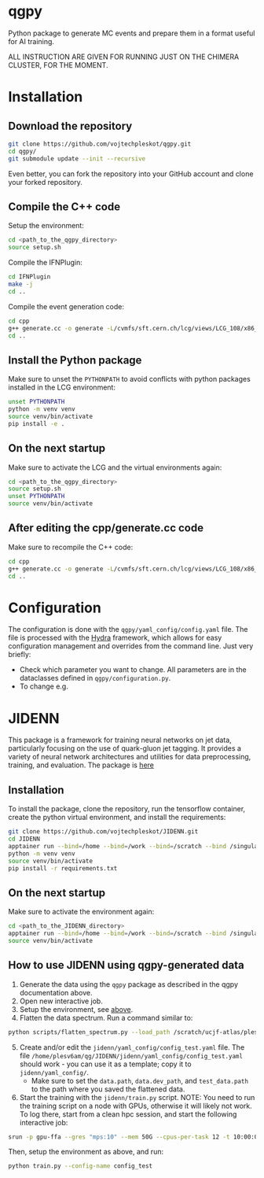 # qgpy
Python package to generate MC events and prepare them in a format useful for AI training.

ALL INSTRUCTION ARE GIVEN FOR RUNNING JUST ON THE CHIMERA CLUSTER, FOR THE MOMENT.

# Installation

## Download the repository
```bash
git clone https://github.com/vojtechpleskot/qgpy.git
cd qgpy/
git submodule update --init --recursive
```
Even better, you can fork the repository into your GitHub account and clone your forked repository.

## Compile the C++ code

Setup the environment:
```bash
cd <path_to_the_qgpy_directory>
source setup.sh
```

Compile the IFNPlugin:
```bash
cd IFNPlugin
make -j
cd ..
```

Compile the event generation code:
```bash
cd cpp
g++ generate.cc -o generate -L/cvmfs/sft.cern.ch/lcg/views/LCG_108/x86_64-el9-gcc15-opt/lib -lpythia8 -lfastjet -L/cvmfs/sft.cern.ch/lcg/views/LCG_108/x86_64-el9-gcc15-opt/lib64/ -lHepMC3 -L../IFNPlugin/ -lIFNPlugin -I../cxxopts/include/
cd ..
```

## Install the Python package
Make sure to unset the `PYTHONPATH` to avoid conflicts with python packages installed in the LCG environment:
```bash
unset PYTHONPATH
python -m venv venv
source venv/bin/activate
pip install -e .
```

## On the next startup
Make sure to activate the LCG and the virtual environments again:
```bash
cd <path_to_the_qgpy_directory>
source setup.sh
unset PYTHONPATH
source venv/bin/activate
```

## After editing the cpp/generate.cc code
Make sure to recompile the C++ code:
```bash
cd cpp
g++ generate.cc -o generate -L/cvmfs/sft.cern.ch/lcg/views/LCG_108/x86_64-el9-gcc15-opt/lib -lpythia8 -lfastjet -L/cvmfs/sft.cern.ch/lcg/views/LCG_108/x86_64-el9-gcc15-opt/lib64/ -lHepMC3 -L../IFNPlugin/ -lIFNPlugin -I../cxxopts/include/
cd ..
```

# Configuration
The configuration is done with the `qgpy/yaml_config/config.yaml` file.
The file is processed with the [Hydra](https://hydra.cc/docs/intro/) framework, which allows for easy configuration management and overrides from the command line.
Just very briefly:
- Check which parameter you want to change. All parameters are in the dataclasses defined in `qgpy/configuration.py`.
- To change e.g. 

# JIDENN
This package is a framework for training neural networks on jet data, particularly focusing on the use of quark-gluon jet tagging.
It provides a variety of neural network architectures and utilities for data preprocessing, training, and evaluation.
The package is [here](https://github.com/vojtechpleskot/JIDENN.git)

## Installation
To install the package, clone the repository, run the tensorflow container, create the python virtual environment, and install the requirements:
```bash
git clone https://github.com/vojtechpleskot/JIDENN.git
cd JIDENN
apptainer run --bind=/home --bind=/work --bind=/scratch --bind /singularity/ucjf:/singularity_ucjf --nv /home/jankovys/tensorflow_latest-gpu.sif
python -m venv venv
source venv/bin/activate
pip install -r requirements.txt
```

## On the next startup
Make sure to activate the environment again:
```bash
cd <path_to_the_JIDENN_directory>
apptainer run --bind=/home --bind=/work --bind=/scratch --bind /singularity/ucjf:/singularity_ucjf --nv /home/jankovys/tensorflow_latest-gpu.sif
source venv/bin/activate
```

## How to use JIDENN using qgpy-generated data
1. Generate the data using the `qgpy` package as described in the qgpy documentation above.
2. Open new interactive job.
3. Setup the environment, see [above](#on-the-next-startup-1).
4. Flatten the data spectrum. Run a command similar to:
```bash
python scripts/flatten_spectrum.py --load_path /scratch/ucjf-atlas/plesv6am/qg/data/slice0_0/tf_dataset /scratch/ucjf-atlas/plesv6am/qg/data/slice0_1/tf_dataset /scratch/ucjf-atlas/plesv6am/qg/data/slice0_2/tf_dataset /scratch/ucjf-atlas/plesv6am/qg/data/slice0_3/tf_dataset /scratch/ucjf-atlas/plesv6am/qg/data/slice0_4/tf_dataset /scratch/ucjf-atlas/plesv6am/qg/data/slice0_5/tf_dataset /scratch/ucjf-atlas/plesv6am/qg/data/slice0_6/tf_dataset /scratch/ucjf-atlas/plesv6am/qg/data/slice0_7/tf_dataset /scratch/ucjf-atlas/plesv6am/qg/data/slice0_8/tf_dataset /scratch/ucjf-atlas/plesv6am/qg/data/slice0_9/tf_dataset --save_path /scratch/ucjf-atlas/plesv6am/qg/tf_dataset_flatten --flat_var_lower_limit 1000 --flat_var_upper_limit 1500 --pt_lower_cut 1000 --pt_upper_cut 1500
```
5. Create and/or edit the `jidenn/yaml_config/config_test.yaml` file. The file `/home/plesv6am/qg/JIDENN/jidenn/yaml_config/config_test.yaml` should work - you can use it as a template; copy it to `jidenn/yaml_config/`.
   - Make sure to set the `data.path`, `data.dev_path`, and `test_data.path` to the path where you saved the flattened data.
6. Start the training with the `jidenn/train.py` script.
NOTE: You need to run the training script on a node with GPUs, otherwise it will likely not work.
To log there, start from a clean hpc session, and start the following interactive job:
```bash
srun -p gpu-ffa --gres "mps:10" --mem 50G --cpus-per-task 12 -t 10:00:0 --pty bash -i
```
Then, setup the environment as above, and run:
```bash
python train.py --config-name config_test
```

